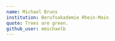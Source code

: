```yaml
---
name: Michael Bruns
institution: Berufsakademie Rhein-Main
quote: Trees are green.
github_user: mmichaelb
---
```

